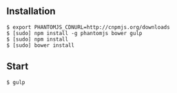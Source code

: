 ## Installation
    $ export PHANTOMJS_CDNURL=http://cnpmjs.org/downloads
    $ [sudo] npm install -g phantomjs bower gulp
    $ [sudo] npm install
    $ [sudo] bower install

## Start
    $ gulp